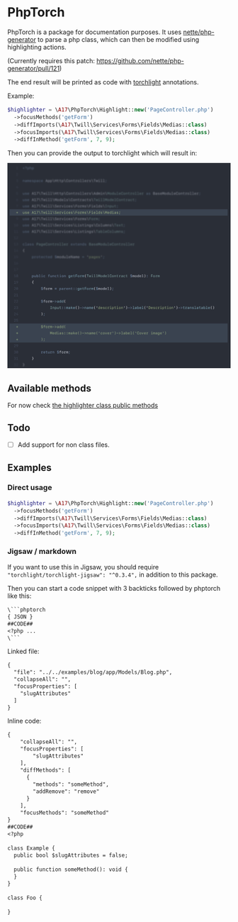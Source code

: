 # PhpTorch

PhpTorch is a package for documentation purposes. It uses [nette/php-generator](https://github.com/nette/php-generator)
to parse a php class, which can then be modified using highlighting actions.

(Currently requires this patch: https://github.com/nette/php-generator/pull/121)

The end result will be printed as code with [torchlight](https://torchlight.dev) annotations.

Example:

```php
$highlighter = \A17\PhpTorch\Highlight::new('PageController.php')
  ->focusMethods('getForm')
  ->diffImports(\A17\Twill\Services\Forms\Fields\Medias::class)
  ->focusImports(\A17\Twill\Services\Forms\Fields\Medias::class)
  ->diffInMethod('getForm', 7, 9);
```

Then you can provide the output to torchlight which will result in:

![screenshot](screenshot.png)

## Available methods

For now check [the highlighter class public methods](./src/Highlight.php)

## Todo

- [ ] Add support for non class files.

## Examples

### Direct usage

```php
$highlighter = \A17\PhpTorch\Highlight::new('PageController.php')
  ->focusMethods('getForm')
  ->diffImports(\A17\Twill\Services\Forms\Fields\Medias::class)
  ->focusImports(\A17\Twill\Services\Forms\Fields\Medias::class)
  ->diffInMethod('getForm', 7, 9);
```

### Jigsaw / markdown

If you want to use this in Jigsaw, you should require `"torchlight/torchlight-jigsaw": "^0.3.4",` in addition to this
package.

Then you can start a code snippet with 3 backticks followed by phptorch like this:

```
\```phptorch
{ JSON }
##CODE##
<?php ...
\```
```

Linked file:

```phptorch
{
  "file": "../../examples/blog/app/Models/Blog.php",
  "collapseAll": "",
  "focusProperties": [
    "slugAttributes"
  ]
}

```

Inline code:

```phptorch
{
    "collapseAll": "",
    "focusProperties": [
        "slugAttributes"
    ],
    "diffMethods": [
      {
        "methods": "someMethod", 
        "addRemove": "remove"
      }
    ],
    "focusMethods": "someMethod"
}
##CODE##
<?php

class Example {
  public bool $slugAttributes = false;
 
  public function someMethod(): void {
  }
}

class Foo {

}
```
